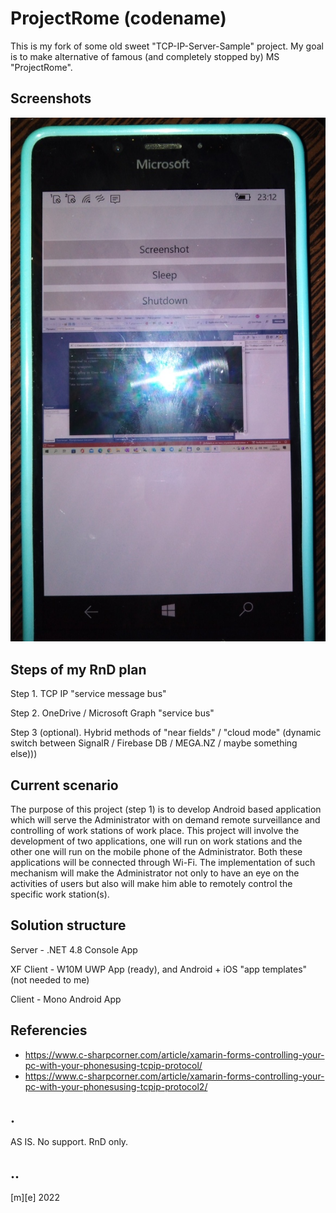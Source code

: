 # ProjectRome (codename)

This is my fork of some old sweet "TCP-IP-Server-Sample" project.
My goal is to make alternative of famous (and completely stopped by) MS "ProjectRome".

## Screenshots

![shot 1](Images/ProjectRome.png)


## Steps of my RnD plan 

Step 1. TCP IP "service message bus"

Step 2. OneDrive / Microsoft Graph "service bus"

Step 3 (optional). Hybrid methods of "near fields" / "cloud mode" (dynamic switch between SignalR / Firebase DB / MEGA.NZ / maybe something else)))

## Current scenario

The purpose of this project (step 1) is to develop Android based application which will serve the Administrator with on demand remote surveillance and controlling of work stations of work place. This project will involve the development of two applications, one will run on work stations and the other one will run on the mobile phone of the Administrator. 
Both these applications will be connected through Wi-Fi. The implementation of such mechanism will make the Administrator not only to have an eye on the activities of users but also will make him able to remotely control the specific work station(s).
 

## Solution structure 

Server - .NET 4.8 Console App 

XF Client - W10M UWP App (ready), and Android + iOS "app templates" (not needed to me)

Client - Mono Android App


## Referencies

- https://www.c-sharpcorner.com/article/xamarin-forms-controlling-your-pc-with-your-phonesusing-tcpip-protocol/
- https://www.c-sharpcorner.com/article/xamarin-forms-controlling-your-pc-with-your-phonesusing-tcpip-protocol2/


## .

AS IS. No support. RnD only.


## ..

[m][e] 2022


